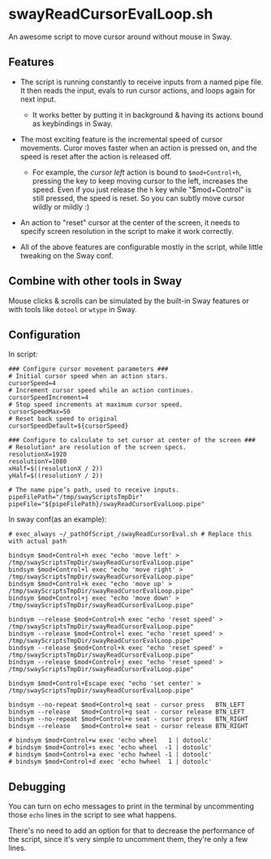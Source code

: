 # swayReadCursorEvalLoop.sh
An awesome script to move cursor around without mouse in Sway. 

## Features
* The script is running constantly to receive inputs from a named pipe file. It then reads the input, evals to run cursor actions, and loops again for next input.

  - It works better by putting it in background & having its actions bound as keybindings in Sway.

* The most exciting feature is the incremental speed of cursor movements. Curor moves faster when an action is pressed on, and the speed is reset after the action is released off.

  - For example, the *cursor left* action is bound to `$mod+Control+h`, pressing the key to keep moving cursor to the left, increases the speed. Even if you just release the `h` key while "$mod+Control" is still pressed, the speed is reset. So you can subtly move cursor wildly or mildly :)

* An action to "reset" cursor at the center of the screen, it needs to specify screen resolution in the script to make it work correctly.

* All of the above features are configurable mostly in the script, while little tweaking on the Sway conf.

## Combine with other tools in Sway
Mouse clicks & scrolls can be simulated by the built-in Sway features or with tools like `dotool` or `wtype` in Sway.

## Configuration
In script:
```
### Configure cursor movement parameters ###
# Initial cursor speed when an action stars.
cursorSpeed=4
# Increment cursor speed while an action continues.
cursorSpeedIncrement=4
# Stop speed increments at maximum cursor speed.
cursorSpeedMax=50
# Reset back speed to original
cursorSpeedDefault=${cursorSpeed}

### Configure to calculate to set cursor at center of the screen ###
# Resolution* are resolution of the screen specs.
resolutionX=1920
resolutionY=1080
xHalf=$((resolutionX / 2))
yHalf=$((resolutionY / 2))

# The name pipe’s path, used to receive inputs.
pipeFilePath="/tmp/swayScriptsTmpDir"
pipeFile="${pipeFilePath}/swayReadCursorEvalLoop.pipe"

```

In sway conf(as an example):
```
# exec_always ~/_pathOfScript_/swayReadCursorEval.sh # Replace this with actual path

bindsym $mod+Control+h exec "echo 'move left' > /tmp/swayScriptsTmpDir/swayReadCursorEvalLoop.pipe"
bindsym $mod+Control+l exec "echo 'move right' > /tmp/swayScriptsTmpDir/swayReadCursorEvalLoop.pipe"
bindsym $mod+Control+k exec "echo 'move up' > /tmp/swayScriptsTmpDir/swayReadCursorEvalLoop.pipe"
bindsym $mod+Control+j exec "echo 'move down' > /tmp/swayScriptsTmpDir/swayReadCursorEvalLoop.pipe"

bindsym --release $mod+Control+h exec "echo 'reset speed' > /tmp/swayScriptsTmpDir/swayReadCursorEvalLoop.pipe"
bindsym --release $mod+Control+l exec "echo 'reset speed' > /tmp/swayScriptsTmpDir/swayReadCursorEvalLoop.pipe"
bindsym --release $mod+Control+k exec "echo 'reset speed' > /tmp/swayScriptsTmpDir/swayReadCursorEvalLoop.pipe"
bindsym --release $mod+Control+j exec "echo 'reset speed' > /tmp/swayScriptsTmpDir/swayReadCursorEvalLoop.pipe"

bindsym $mod+Control+Escape exec "echo 'set center' > /tmp/swayScriptsTmpDir/swayReadCursorEvalLoop.pipe"

bindsym --no-repeat $mod+Control+q seat - cursor press   BTN_LEFT
bindsym --release   $mod+Control+q seat - cursor release BTN_LEFT
bindsym --no-repeat $mod+Control+e seat - cursor press   BTN_RIGHT
bindsym --release   $mod+Control+e seat - cursor release BTN_RIGHT

# bindsym $mod+Control+w exec 'echo wheel   1 | dotoolc'
# bindsym $mod+Control+s exec 'echo wheel  -1 | dotoolc'
# bindsym $mod+Control+a exec 'echo hwheel -1 | dotoolc'
# bindsym $mod+Control+d exec 'echo hwheel  1 | dotoolc'
```

## Debugging
You can turn on echo messages to print in the terminal by uncommenting those `echo` lines in the script to see what happens.

There's no need to add an option for that to decrease the performance of the script, since it's very simple to uncomment them, they're only a few lines.
